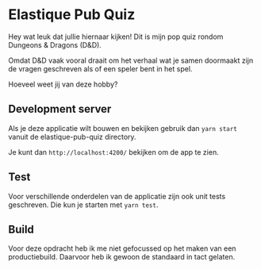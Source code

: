 # Elastique Pub Quiz

Hey wat leuk dat jullie hiernaar kijken!
Dit is mijn pop quiz rondom Dungeons & Dragons (D&D).

Omdat D&D vaak vooral draait om het verhaal wat je samen doormaakt zijn de vragen geschreven als of een speler bent in het spel.

Hoeveel weet jij van deze hobby?

## Development server

Als je deze applicatie wilt bouwen en bekijken gebruik dan `yarn start` vanuit de elastique-pub-quiz directory.

Je kunt dan `http://localhost:4200/` bekijken om de app te zien.

## Test

Voor verschillende onderdelen van de applicatie zijn ook unit tests geschreven. Die kun je starten met `yarn test`.

## Build
 
Voor deze opdracht heb ik me niet gefocussed op het maken van een productiebuild. Daarvoor heb ik gewoon de standaard in tact gelaten.
